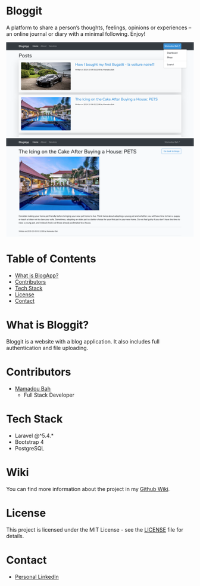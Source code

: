 # Bloggit

A platform to share a person’s thoughts, feelings, opinions or experiences – an online journal or diary with a minimal following. Enjoy!

![TodoList Screenshot](WikiImages/Homepage.png?raw=true)
![TodoList Screenshot](WikiImages/BlogPost.png?raw=true)

# Table of Contents

-   [What is BlogApp?](#what-is-blogapp)
-   [Contributors](#contributors)
-   [Tech Stack](#tech-stack)
-   [License](#license)
-   [Contact](#contact)

# What is Bloggit?

Bloggit is a website with a blog application. It also includes full authentication and file uploading.

# Contributors

-   [Mamadou Bah](https://www.linkedin.com/in/mamadou-bah-9962a711b/)
    -   Full Stack Developer

# Tech Stack

-   Laravel @^5.4.\*
-   Bootstrap 4
-   PostgreSQL

# Wiki

You can find more information about the project in my [Github Wiki](https://github.com/Mousto097/BlogApp/wiki).

# License

This project is licensed under the MIT License - see the [LICENSE](LICENSE) file for details.

# Contact

-   [Personal LinkedIn](https://www.linkedin.com/in/mamadou-bah-9962a711b/)
